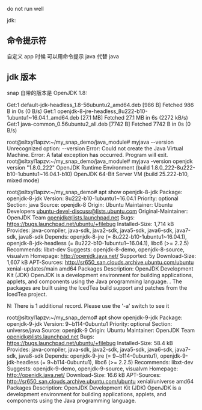 
do not run well


jdk:



命令提示符
-------

自定义 app 时候 可以用命令提示 java 代替 java


jdk 版本
----------
snap 自带的版本是 OpenJDK 1.8:

Get:1 default-jdk-headless_1.8-56ubuntu2_amd64.deb [986 B]
Fetched 986 B in 0s (0 B/s)
Get:1 openjdk-8-jre-headless_8u222-b10-1ubuntu1~16.04.1_amd64.deb [27.1 MB]
Fetched 27.1 MB in 6s (2272 kB/s)
Get:1 java-common_0.56ubuntu2_all.deb [7742 B]
Fetched 7742 B in 0s (0 B/s)


root@sltxyl1apzv:~/my_snap_demo/java_module# myjava  --version
Unrecognized option: --version
Error: Could not create the Java Virtual Machine.
Error: A fatal exception has occurred. Program will exit.
root@sltxyl1apzv:~/my_snap_demo/java_module# myjava  -version
openjdk version "1.8.0_222"
OpenJDK Runtime Environment (build 1.8.0_222-8u222-b10-1ubuntu1~16.04.1-b10)
OpenJDK 64-Bit Server VM (build 25.222-b10, mixed mode)


root@sltxyl1apzv:~/my_snap_demo# apt show openjdk-8-jdk
Package: openjdk-8-jdk
Version: 8u222-b10-1ubuntu1~16.04.1
Priority: optional
Section: java
Source: openjdk-8
Origin: Ubuntu
Maintainer: Ubuntu Developers <ubuntu-devel-discuss@lists.ubuntu.com>
Original-Maintainer: OpenJDK Team <openjdk@lists.launchpad.net>
Bugs: https://bugs.launchpad.net/ubuntu/+filebug
Installed-Size: 1,714 kB
Provides: java-compiler, java-sdk, java2-sdk, java5-sdk, java6-sdk, java7-sdk, java8-sdk
Depends: openjdk-8-jre (= 8u222-b10-1ubuntu1~16.04.1), openjdk-8-jdk-headless (= 8u222-b10-1ubuntu1~16.04.1), libc6 (>= 2.2.5)
Recommends: libxt-dev
Suggests: openjdk-8-demo, openjdk-8-source, visualvm
Homepage: http://openjdk.java.net/
Supported: 5y
Download-Size: 1,607 kB
APT-Sources: http://sr650_san.clouds.archive.ubuntu.com/ubuntu xenial-updates/main amd64 Packages
Description: OpenJDK Development Kit (JDK)
 OpenJDK is a development environment for building applications,
 applets, and components using the Java programming language.
 .
 The packages are built using the IcedTea build support and patches
 from the IcedTea project.

N: There is 1 additional record. Please use the '-a' switch to see it


root@sltxyl1apzv:~/my_snap_demo# apt show openjdk-9-jdk
Package: openjdk-9-jdk
Version: 9~b114-0ubuntu1
Priority: optional
Section: universe/java
Source: openjdk-9
Origin: Ubuntu
Maintainer: OpenJDK Team <openjdk@lists.launchpad.net>
Bugs: https://bugs.launchpad.net/ubuntu/+filebug
Installed-Size: 58.4 kB
Provides: java-compiler, java-sdk, java2-sdk, java5-sdk, java6-sdk, java7-sdk, java8-sdk
Depends: openjdk-9-jre (= 9~b114-0ubuntu1), openjdk-9-jdk-headless (= 9~b114-0ubuntu1), libc6 (>= 2.2.5)
Recommends: libxt-dev
Suggests: openjdk-9-demo, openjdk-9-source, visualvm
Homepage: http://openjdk.java.net/
Download-Size: 16.6 kB
APT-Sources: http://sr650_san.clouds.archive.ubuntu.com/ubuntu xenial/universe amd64 Packages
Description: OpenJDK Development Kit (JDK)
 OpenJDK is a development environment for building applications,
 applets, and components using the Java programming language.

